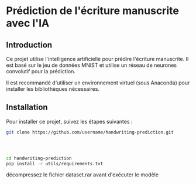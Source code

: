# Prédiction de l'écriture manuscrite avec l'IA

## Introduction

Ce projet utilise l'intelligence artificielle pour prédire l'écriture manuscrite. Il est basé sur le jeu de données MNIST et utilise un réseau de neurones convolutif pour la prédiction.

Il est recommandé d'utiliser un environnement virtuel (sous Anaconda) pour installer les bibliothèques nécessaires.

## Installation

Pour installer ce projet, suivez les étapes suivantes :

```bash
git clone https://github.com/username/handwriting-prediction.git




cd handwriting-prediction
pip install -r utils/requirements.txt
```

décompressez le fichier dataset.rar avant d'exécuter le modèle
